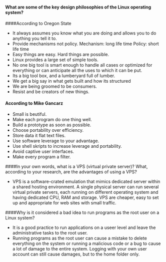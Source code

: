 #### What are some of the key design philosophies of the Linux operating system?

####According to Oregon State
* It always assumes you know what you are doing and allows you to do anything you tell it to.
* Provide mechanisms not policy.
Mechanism: long life time
Policy: short life time
* Easy things are easy. Hard things are possible.
* Linux provides a large set of simple tools.
* No one big tool is smart enough to handle all cases or optimized for everything or can anticipate all the uses to which it can be put.
* Its a big tool box, and a lumberyard full of lumber.
* We get a big say in what gets built and how its structured
* We are being groomed to be consumers.
* Resist and be creators of new things.

#### According to Mike Gancarz
* Small is beutiful.
* Make each program do one thing well.
* Build a prototype as soon as possible.
* Choose portability over efficiency.
* Store data it flat text files.
* Use software leverage to your advantage.
* Use shell skripts to increase leverage and portability.
* Avoid captive user interfaces.
* Make every program a filter.

####In your own words, what is a VPS (virtual private server)? What, according to your research, are the advantages of using a VPS?

* VPS is a software-crated emulation that mimics dedicated server within a shared hosting environment. A single physical server can run several virtual private servers, each running on different operating system and having dedicated CPU, RAM and storage. VPS are cheaper, easy to set up and appropriate for web sites with small traffic.

####Why is it considered a bad idea to run programs as the root user on a Linux system?

* It is a good practice to run applications on a useer level and leave the administrative tasks to the root user.
* Running programs as the root user can cause a mistake to delete everything on the system or running a malicious code or a bug to cause a lot of damage to the entire system. Logging with your own user account can still cause damages, but to the home folder only.
